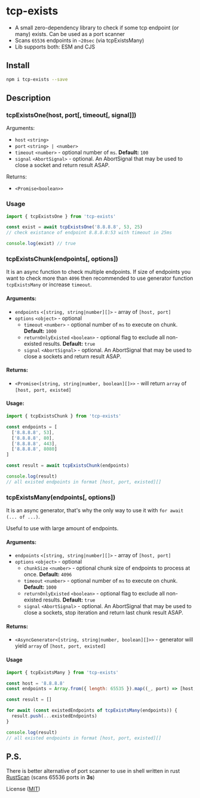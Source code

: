 # tcp-exists
- A small zero-dependency library to check if some tcp endpoint (or many) exists. Can be used as a port scanner
- Scans `65536` endpoints in `~20sec` (via tcpExistsMany)
- Lib supports both: ESM and CJS 

## Install

```bash
npm i tcp-exists --save
```

## Description

### tcpExistsOne(host, port[, timeout[, signal]])
Arguments:
- `host` `<string>`
- `port` `<string> | <number>`
- `timeout` `<number>` - optional number of `ms`. **Default:** `100`
- `signal` `<AbortSignal>` - optional. An AbortSignal that may be used to close a socket and return result ASAP.

Returns:
- `<Promise<boolean>>`

### Usage
```javascript
import { tcpExistsOne } from 'tcp-exists'

const exist = await tcpExistsOne('8.8.8.8', 53, 25)
// check existance of endpoint 8.8.8.8:53 with timeout in 25ms

console.log(exist) // true
```



### tcpExistsChunk(endpoints[, options])
It is an async function to check multiple endpoints. If size of endpoints you want to check more than `4096` then recommended to use generator function `tcpExistsMany` or increase `timeout`.

#### Arguments:
- `endpoints` `<[string, string|number][]>` - array of `[host, port]`
- `options` `<object>` - optional
    - `timeout` `<number>` - optional number of `ms` to execute on chunk. **Default:** `1000`
    - `returnOnlyExisted` `<boolean>` - optional flag to exclude all non-existed results. **Default:** `true`
    - `signal` `<AbortSignal>` - optional. An AbortSignal that may be used to close a sockets and return result ASAP.

#### Returns:
- `<Promise<[string, string|number, boolean][]>>` - will return `array` of `[host, port, existed]`


#### Usage:
```javascript
import { tcpExistsChunk } from 'tcp-exists'

const endpoints = [
  ['8.8.8.8', 53],
  ['8.8.8.8', 80],
  ['8.8.8.8', 443],
  ['8.8.8.8', 8080]
]

const result = await tcpExistsChunk(endpoints)

console.log(result)
// all existed endpoints in format [host, port, existed][]
```




### tcpExistsMany(endpoints[, options])
It is an async generator, that's why the only way to use it with `for await (... of ...)`.

Useful to use with large amount of endpoints.

#### Arguments:
- `endpoints` `<[string, string|number][]>` - array of `[host, port]`
- `options` `<object>` - optional
    - `chunkSize` `<number>` - optional chunk size of endpoints to process at once. **Default:** `4096`
    - `timeout` `<number>` - optional number of `ms` to execute on chunk. **Default:** `1000`
    - `returnOnlyExisted` `<boolean>` - optional flag to exclude all non-existed results. **Default:** `true`
    - `signal` `<AbortSignal>` - optional. An AbortSignal that may be used to close a sockets, stop iteration and return last chunk result ASAP.

#### Returns:
- `<AsyncGenerator<[string, string|number, boolean][]>>` - generator will yield `array` of `[host, port, existed]`


#### Usage
```javascript
import { tcpExistsMany } from 'tcp-exists'

const host = '8.8.8.8'
const endpoints = Array.from({ length: 65535 }).map((_, port) => [host, port + 1]) // every port of 8.8.8.8

const result = []

for await (const existedEndpoints of tcpExistsMany(endpoints)) {
  result.push(...existedEndpoints) 
}

console.log(result)
// all existed endpoints in format [host, port, existed][]
```


## P.S.

There is better alternative of port scanner to use in shell written in rust [RustScan](https://github.com/RustScan/RustScan) (scans 65536 ports in **3s**)

License ([MIT](LICENSE))

